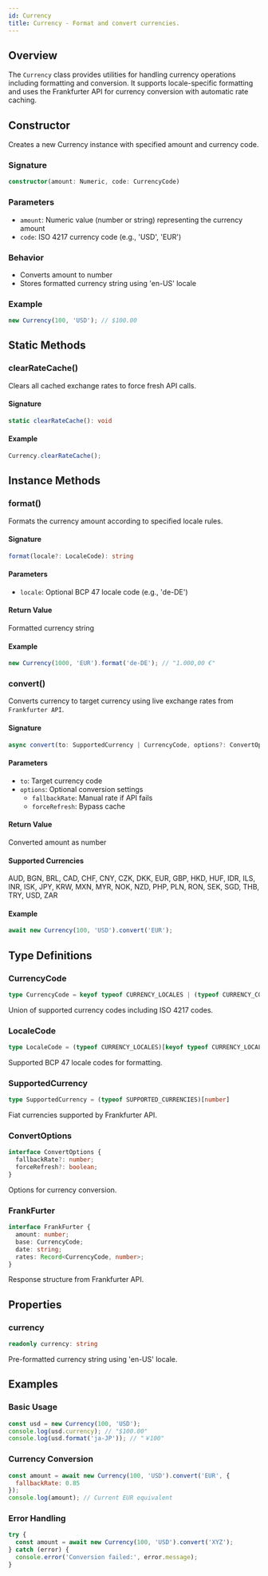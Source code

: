 ```yaml
---
id: Currency
title: Currency - Format and convert currencies.
---
```


<!-- markdownlint-disable-file MD024 -->
## Overview

The `Currency` class provides utilities for handling currency operations including formatting and conversion. It supports locale-specific formatting and uses the Frankfurter API for currency conversion with automatic rate caching.

## Constructor

Creates a new Currency instance with specified amount and currency code.

### Signature

```typescript
constructor(amount: Numeric, code: CurrencyCode)
```

### Parameters

- `amount`: Numeric value (number or string) representing the currency amount
- `code`: ISO 4217 currency code (e.g., 'USD', 'EUR')

### Behavior

- Converts amount to number
- Stores formatted currency string using 'en-US' locale

### Example

```javascript
new Currency(100, 'USD'); // $100.00
```

## Static Methods

### clearRateCache()

Clears all cached exchange rates to force fresh API calls.

#### Signature

```typescript
static clearRateCache(): void
```

#### Example

```javascript
Currency.clearRateCache();
```

## Instance Methods

### format()

Formats the currency amount according to specified locale rules.

#### Signature

```typescript
format(locale?: LocaleCode): string
```

#### Parameters

- `locale`: Optional BCP 47 locale code (e.g., 'de-DE')

#### Return Value

Formatted currency string

#### Example

```javascript
new Currency(1000, 'EUR').format('de-DE'); // "1.000,00 €"
```

### convert()

Converts currency to target currency using live exchange rates from `Frankfurter API`.

#### Signature

```typescript
async convert(to: SupportedCurrency | CurrencyCode, options?: ConvertOptions): Promise<number>
```

#### Parameters

- `to`: Target currency code
- `options`: Optional conversion settings
  - `fallbackRate`: Manual rate if API fails
  - `forceRefresh`: Bypass cache

#### Return Value

Converted amount as number

#### Supported Currencies

AUD, BGN, BRL, CAD, CHF, CNY, CZK, DKK, EUR, GBP, HKD, HUF, IDR, ILS, INR, ISK, JPY, KRW, MXN, MYR, NOK, NZD, PHP, PLN, RON, SEK, SGD, THB, TRY, USD, ZAR

#### Example

```javascript
await new Currency(100, 'USD').convert('EUR');
```

## Type Definitions

### CurrencyCode

```typescript
type CurrencyCode = keyof typeof CURRENCY_LOCALES | (typeof CURRENCY_CODES)[number]
```

Union of supported currency codes including ISO 4217 codes.

### LocaleCode

```typescript
type LocaleCode = (typeof CURRENCY_LOCALES)[keyof typeof CURRENCY_LOCALES] | (typeof LOCALE_CODES)[number]
```

Supported BCP 47 locale codes for formatting.

### SupportedCurrency

```typescript
type SupportedCurrency = (typeof SUPPORTED_CURRENCIES)[number]
```

Fiat currencies supported by Frankfurter API.

### ConvertOptions

```typescript
interface ConvertOptions {
  fallbackRate?: number;
  forceRefresh?: boolean;
}
```

Options for currency conversion.

### FrankFurter

```typescript
interface FrankFurter {
  amount: number;
  base: CurrencyCode;
  date: string;
  rates: Record<CurrencyCode, number>;
}
```

Response structure from Frankfurter API.

## Properties

### currency

```typescript
readonly currency: string
```

Pre-formatted currency string using 'en-US' locale.

## Examples

### Basic Usage

```javascript
const usd = new Currency(100, 'USD');
console.log(usd.currency); // "$100.00"
console.log(usd.format('ja-JP')); // "￥100"
```

### Currency Conversion

```javascript
const amount = await new Currency(100, 'USD').convert('EUR', {
  fallbackRate: 0.85
});
console.log(amount); // Current EUR equivalent
```

### Error Handling

```javascript
try {
  const amount = await new Currency(100, 'USD').convert('XYZ');
} catch (error) {
  console.error('Conversion failed:', error.message);
}
```
